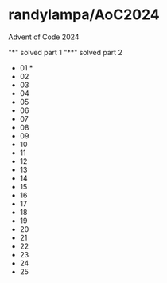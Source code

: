 # randylampa/AoC2024

Advent of Code 2024

 "*" solved part 1
 "**" solved part 2

- 01 *
- 02
- 03
- 04
- 05
- 06
- 07
- 08
- 09
- 10
- 11
- 12
- 13
- 14
- 15
- 16
- 17
- 18
- 19
- 20
- 21
- 22
- 23
- 24
- 25
